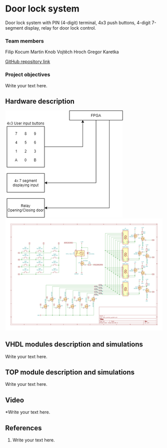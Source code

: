 # Door lock system

Door lock system with PIN (4-digit) terminal, 4x3 push buttons, 4-digit 7-segment display, relay for door lock control.

### Team members

Filip Kocum 
Martin Knob
Vojtěch Hroch
Gregor Karetka 

[GitHub repository link](https://github.com/gkaretka/DE1-projekt)

### Project objectives

Write your text here.


## Hardware description

![schematic](img/block_diagram.png)
![schematic](img/schematic.png)


## VHDL modules description and simulations

Write your text here.


## TOP module description and simulations

Write your text here.


## Video

*Write your text here.


## References

   1. Write your text here.
